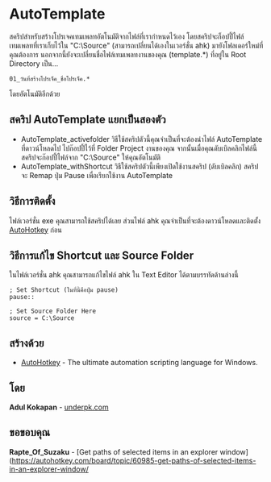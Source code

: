 # AutoTemplate
สคริปสำหรับสร้างโปรเจคเทมเพลทอัตโนมัติจากไฟล์ที่เรากำหนดไว้เอง โดยสคริปจะก็อปปี้ไฟล์เทมเพลทที่เราเก็บไว้ใน "C:\Source" (สามารถเปลี่ยนได้เองในเวอร์ชั่น ahk) มายังโฟลเดอร์ใหม่ที่คุณต้องการ นอกจากนี้ยังจะเปลี่ยนชื่อไฟล์เทมเพลทงานของคุณ (template.*)  ที่อยู่ใน Root Directory เป็น...
```
01_วันที่สร้างโปรเจ็ค_ชื่อโปรเจ็ค.* 
```
โดยอัตโนมัติอีกด้วย
## สคริป AutoTemplate แยกเป็นสองตัว
* AutoTemplate_activefolder 
วิธีใช้สคริปตัวนี้คุณจำเป็นที่จะต้องนำไฟล์ AutoTemplate ที่ดาวน์โหลดไป ไปก๊อปปี้ไว้ที่ Folder Project งานของคุณ จากนั้นเมื่อคุณดับเบิลคลิกไฟล์นี้ สคริปจะก๊อปปี้ไฟล์จาก "C:\Source" ให้คุณอัตโนมัติ
* AutoTemplate_withShortcut
วิธีใช้สคริปตัวนี้เพียงเปิดใช้งานสคริป (ดับเบิลคลิก) สคริปจะ Remap ปุ่ม Pause เพื่อเรียกใช้งาน AutoTemplate
## วิธีการติดตั้ง
ไฟล์เวอร์ชั่น exe คุณสามารถใช้สคริปได้เลย ส่วนไฟล์ ahk คุณจำเป็นที่จะต้องดาวน์โหลดและติดตั้ง [AutoHotkey](https://www.autohotkey.com/)  ก่อน
## วิธีการแก้ไข Shortcut และ Source Folder 
ในไฟล์เวอร์ชั่น ahk คุณสามารถแก้ไขไฟล์ ahk ใน Text Editor ได้ตามบรรทัดด้านล่างนี้
```
; Set Shortcut (ในที่นี้คือปุ่ม pause)
pause::
```
```
; Set Source Folder Here
source = C:\Source
```
## สร้างด้วย
* [AutoHotkey](https://www.autohotkey.com/) - The ultimate automation scripting language for Windows.
## โดย
**Adul Kokapan** - [underpk.com](http://underpk.com/)
## ขอขอบคุณ
**Rapte_Of_Suzaku** - [Get paths of selected items in an explorer window](https://autohotkey.com/board/topic/60985-get-paths-of-selected-items-in-an-explorer-window/

